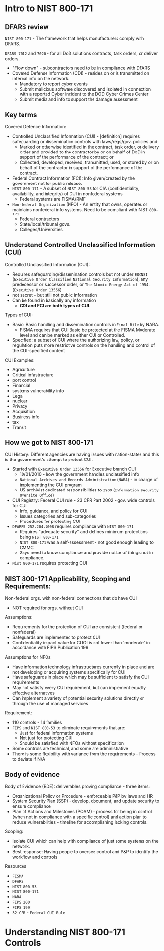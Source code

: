 # Intro to NIST 800-171
## DFARS review
`NIST 800-171` - The framework that helps manufacturers comply with DFARS. 

`DFARS 7012` and `7020` - for all DoD solutions contracts, task orders, or deliver orders. 
* "Flow down" - subcontractors need to be in compliance with DFARS
* Covered Defense Information (CDI) - resides on or is transmitted on internal info on the network.
  * Mandatory to report cyber events
  * Submit malicious software discovered and isolated in connection with a reported Cyber incident to the DOD Cyber Crimes Center
  * Submit media and info to support the damage assessment

## Key terms
Covered Defence Information: 
* Controlled Unclassified Information (CUI) - [definition] requires safeguarding or dissemination controls with laws/regs/gov. policies and:
  * Marked or otherwise identified in the contract, task order, or delivery order and provided to the contractor by or on behalf of DoD in support of the performance of the contract; or
  * Collected, developed, received, transmitted, used, or stored by or on behalf of the contractor in support of the performance of the contract.
* Federal Contract Information (FCI): Info given/created by the government not for public release.
* `NIST 800-171` - A subset of `NIST 800-53` for CIA (confidentiality, availability, and integrity) of CUI in nonfederal systems
  * Federal systems are FISMA/RMF
* `Non-federal Organization` (NFO) - An entity that owns, operates or maintains nonfederal info systems. Need to be compliant with NIST `800-171`
  * Federal contractors
  * State/local/tribunal govs.
  * Colleges/Universities

## Understand Controlled Unclassified Information (CUI)
Controlled Unclassified Information (CUI):
* Requires safeguarding/dissemination controls but not under `EOCNSI` (`Executive Order Classified National Security Information`), any predecessor or successor order, or `The Atomic Energy Act of 1954`. (`Executive Order 13556`)
* not secret - but still not public information
* Can be found in basically any information
  * **CDI and FCI are both types of CUI.**

Types of CUI:
* Basic: Basic handling and dissemination controls in `Final Rile` by NARA.
  * FISMA requires that CUI Basic be protected at the FISMA Moderate level and can be marked as either CUI or Controlled.
* Specified: a subset of CUI where the authorizing law, policy, or regulation puts more restrictive controls on the handling and control of the CUI-specified content

CUI Examples: 
* Agriculture
* Critical infastructure
* port control
* Financial
* systems vulnerability info
* Legal
* nuclear
* Privacy
* Acquisition
* Business info
* tax
* Transit

## How we got to NIST 800-171
CUI History: Different agencies are having issues with nation-states and this is the government's attempt to protect CUI. 
* Started with `Executive Order 13556` for Executive branch CUI
  * 10/01/2010 - how the government handles unclassified info
  * `National Archives and Records Administration` (`NARA`) - in charge of implementing the CUI program
  * US archivist dedicated responsibilities to `ISOO` (`Information Security Oversite Office`)
* CUI Registry: Federal CUI rule - 23 CFR Part 2002 - gov. wide controls for CUI
  * Info, guidance, and policy for CUI
  * Issues categories and sub-categories
  * Procedures for protecting CUI
* `DFARRS 252.204.7008` requires compliance with `NIST 800-171`
  * Requires "adequate security" and defines minimum protections being `NIST 800-171`
  * `NIST 800-171` was a self-assessment - not good enough leading to CMMC
  * Says need to know compliance and provide notice of things not in compliance. 
* `Nist 800-171` requires protecting CUI

## NIST 800-171 Applicability, Scoping and Requirements:
Non-federal orgs. with non-federal connections that do have CUI
* NOT required for orgs. without CUI

Assumptions:
* Requirements for the protection of CUI are consistent (federal or nonfederal)
* Safeguards are implemented to protect CUI
* Confidentiality impact value for CUOI is not lower than 'moderate' in accordance with FIPS Publication 199

Assumptions for NFOs
* Have information technology infrastructures currently in place and are not developing or acquiring systems specifically for CUI
* Have safeguards in place which may be sufficient to satisfy the CUI requirements
* May not satisfy every CUI requirement, but can implement equally effective alternatives
* Can implement a variety of potential security solutions directly or through the use of managed services

Requirement: 
* 110 controls - 14 families
* `FIPS` and `NIST 800-53` to eliminate requirements that are:
  * Just for federal information systems
  * Not just for protecting CUI
  * Should be satisfied with NFOs without specification
* Some controls are technical, and some are administrative
* There is some flexibility with variance from the requirements - Process to deviate if N/A

## Body of evidence
Body of Evidence (BOE): deliverables proving compliance - three items:
* Organizational Policy or Procedure - enforceable P&P by laws and HR
* System Security Plan (SSP) - develop, document, and update security to ensure compliance
* Plan of Actions and Milestones (POAM) - process for being in control (when not in compliance with a specific control) and action plan to reduce vulnerabilities - timeline for accomplishing lacking controls.

Scoping: 
* Isolate CUI which can help with compliance of just some systems on the network.
* Best response: Having people to oversee control and P&P to identify the workflow and controls

Resources
* `FISMA`
* `DFARS`
* `NIST 800-53`
* `NIST 800-171`
* `NARA`
* `FIPS 200`
* `FIPS 199`
* `32 CFR` - `Federal CUI Rule`


# Understanding NIST 800-171 Controls
